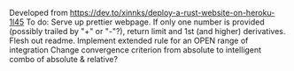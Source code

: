 Developed from https://dev.to/xinnks/deploy-a-rust-website-on-heroku-1l45
To do:
Serve up prettier webpage.
If only one number is provided (possibly trailed by "+" or "-"?), return limit and 1st (and higher) derivatives.
Flesh out readme.
Implement extended rule for an OPEN range of integration
Change convergence criterion from absolute to intelligent combo of absolute & relative?
